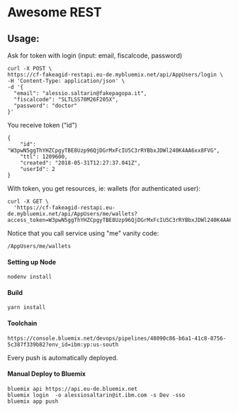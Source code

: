 # Awesome REST

## Usage:

Ask for token with login (input: email, fiscalcode, password)

    curl -X POST \
    https://cf-fakeagid-restapi.eu-de.mybluemix.net/api/AppUsers/login \
    -H 'Content-Type: application/json' \
    -d '{
      "email": "alessio.saltarin@fakepagopa.it",
      "fiscalcode": "SLTLSS70M26F205X",
      "password": "doctor"
    }'

You receive token ("id")

    {
        "id": "W3pwN5ggThYHZCpgyTBE8Uzp96QjDGrMxFcIU5C3rRYBbxJDWl240K4AA6xx8FVG",
        "ttl": 1209600,
        "created": "2018-05-31T12:27:37.041Z",
        "userId": 2
    }

With token, you get resources, ie: wallets (for authenticated user):

    curl -X GET \
      'https://cf-fakeagid-restapi.eu-de.mybluemix.net/api/AppUsers/me/wallets?access_token=W3pwN5ggThYHZCpgyTBE8Uzp96QjDGrMxFcIU5C3rRYBbxJDWl240K4AA6xx8FVG'

Notice that you call service using "me" vanity code:

    /AppUsers/me/wallets

#### Setting up Node

    nodenv install
    
#### Build

    yarn install
    
    
#### Toolchain

    https://console.bluemix.net/devops/pipelines/48090c86-b6a1-41c8-8756-5c387f339b82?env_id=ibm:yp:us-south
    
Every push is automatically deployed.
        
#### Manual Deploy to Bluemix

    bluemix api https://api.eu-de.bluemix.net
    bluemix login  -o alessiosaltarin@it.ibm.com -s Dev -sso
    bluemix app push

